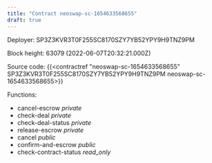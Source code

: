 ```yaml
---
title: "Contract neoswap-sc-1654633568655"
draft: true
---
```

Deployer: SP3Z3KVR3T0F255SC8170SZY7YB52YPY9H9TNZ9PM


 



Block height: 63079 (2022-06-07T20:32:21.000Z)

Source code: {{<contractref "neoswap-sc-1654633568655" SP3Z3KVR3T0F255SC8170SZY7YB52YPY9H9TNZ9PM neoswap-sc-1654633568655>}}

Functions:

* cancel-escrow _private_
* check-deal _private_
* check-deal-status _private_
* release-escrow _private_
* cancel _public_
* confirm-and-escrow _public_
* check-contract-status _read_only_
